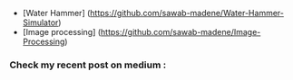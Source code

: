 - [Water Hammer] (https://github.com/sawab-madene/Water-Hammer-Simulator)
- [Image processing] (https://github.com/sawab-madene/Image-Processing)


### Check my recent post on medium :
